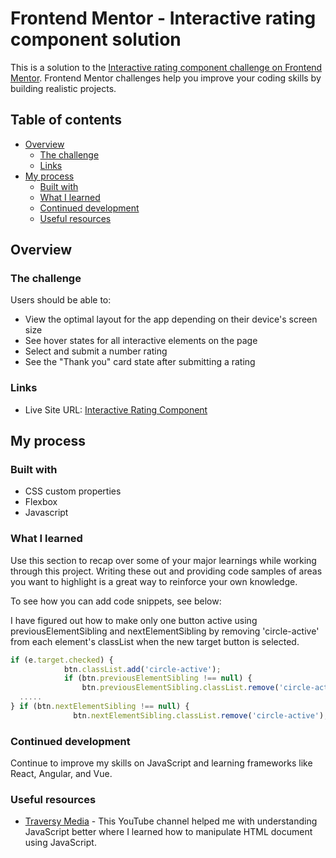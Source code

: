 # Frontend Mentor - Interactive rating component solution

This is a solution to the [Interactive rating component challenge on Frontend Mentor](https://www.frontendmentor.io/challenges/interactive-rating-component-koxpeBUmI). Frontend Mentor challenges help you improve your coding skills by building realistic projects. 

## Table of contents

- [Overview](#overview)
  - [The challenge](#the-challenge)
  - [Links](#links)
- [My process](#my-process)
  - [Built with](#built-with)
  - [What I learned](#what-i-learned)
  - [Continued development](#continued-development)
  - [Useful resources](#useful-resources)

## Overview

### The challenge

Users should be able to:

- View the optimal layout for the app depending on their device's screen size
- See hover states for all interactive elements on the page
- Select and submit a number rating
- See the "Thank you" card state after submitting a rating

### Links

- Live Site URL: [Interactive Rating Component](https://roarke94.github.io/interactive-rating-component/)

## My process

### Built with

- CSS custom properties
- Flexbox
- Javascript


### What I learned

Use this section to recap over some of your major learnings while working through this project. Writing these out and providing code samples of areas you want to highlight is a great way to reinforce your own knowledge.

To see how you can add code snippets, see below:

I have figured out how to make only one button active using previousElementSibling and nextElementSibling by removing 'circle-active' from each element's classList when the new target button is selected.
```js
if (e.target.checked) {
            btn.classList.add('circle-active');
            if (btn.previousElementSibling !== null) {
                btn.previousElementSibling.classList.remove('circle-active');
  .....
} if (btn.nextElementSibling !== null) {
              btn.nextElementSibling.classList.remove('circle-active');
```


### Continued development

Continue to improve my skills on JavaScript and learning frameworks like React, Angular, and Vue.

### Useful resources

- [Traversy Media](https://www.youtube.com/channel/UC29ju8bIPH5as8OGnQzwJyA) - This YouTube channel helped me with understanding JavaScript better where I learned how to manipulate HTML document using JavaScript.

